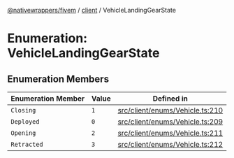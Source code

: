 [@nativewrappers/fivem](../../README.md) / [client](../README.md) / VehicleLandingGearState

# Enumeration: VehicleLandingGearState

## Enumeration Members

| Enumeration Member | Value | Defined in |
| ------ | ------ | ------ |
| `Closing` | `1` | [src/client/enums/Vehicle.ts:210](https://github.com/nativewrappers/fivem/blob/9c9296849bd5d47a19ca095df40cd4686e165154/src/client/enums/Vehicle.ts#L210) |
| `Deployed` | `0` | [src/client/enums/Vehicle.ts:209](https://github.com/nativewrappers/fivem/blob/9c9296849bd5d47a19ca095df40cd4686e165154/src/client/enums/Vehicle.ts#L209) |
| `Opening` | `2` | [src/client/enums/Vehicle.ts:211](https://github.com/nativewrappers/fivem/blob/9c9296849bd5d47a19ca095df40cd4686e165154/src/client/enums/Vehicle.ts#L211) |
| `Retracted` | `3` | [src/client/enums/Vehicle.ts:212](https://github.com/nativewrappers/fivem/blob/9c9296849bd5d47a19ca095df40cd4686e165154/src/client/enums/Vehicle.ts#L212) |
